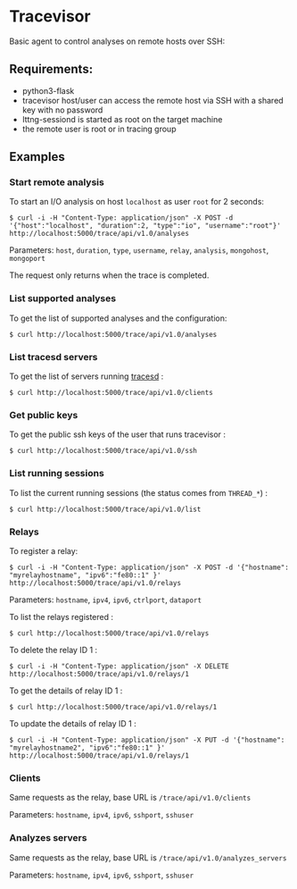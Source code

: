 # Tracevisor

Basic agent to control analyses on remote hosts over SSH:

## Requirements:
- python3-flask
- tracevisor host/user can access the remote host via SSH with a shared key
  with no password
- lttng-sessiond is started as root on the target machine
- the remote user is root or in tracing group

## Examples

### Start remote analysis

To start an I/O analysis on host `localhost` as user `root` for 2 seconds:

    $ curl -i -H "Content-Type: application/json" -X POST -d '{"host":"localhost", "duration":2, "type":"io", "username":"root"}' http://localhost:5000/trace/api/v1.0/analyses

Parameters: `host`, `duration`, `type`, `username`, `relay`, `analysis`, `mongohost`, `mongoport`

The request only returns when the trace is completed.

### List supported analyses

To get the list of supported analyses and the configuration:

    $ curl http://localhost:5000/trace/api/v1.0/analyses

### List tracesd servers

To get the list of servers running [tracesd](https://github.com/jdesfossez/tracesd.git) :

    $ curl http://localhost:5000/trace/api/v1.0/clients

### Get public keys

To get the public ssh keys of the user that runs tracevisor :

    $ curl http://localhost:5000/trace/api/v1.0/ssh

### List running sessions

To list the current running sessions (the status comes from `THREAD_*`) :

    $ curl http://localhost:5000/trace/api/v1.0/list

### Relays

To register a relay:

    $ curl -i -H "Content-Type: application/json" -X POST -d '{"hostname": "myrelayhostname", "ipv6":"fe80::1" }' http://localhost:5000/trace/api/v1.0/relays

Parameters: `hostname`, `ipv4`, `ipv6`, `ctrlport`, `dataport`

To list the relays registered :

    $ curl http://localhost:5000/trace/api/v1.0/relays

To delete the relay ID 1 :

    $ curl -i -H "Content-Type: application/json" -X DELETE http://localhost:5000/trace/api/v1.0/relays/1

To get the details of relay ID 1 :

    $ curl http://localhost:5000/trace/api/v1.0/relays/1

To update the details of relay ID 1 :

    $ curl -i -H "Content-Type: application/json" -X PUT -d '{"hostname": "myrelayhostname2", "ipv6":"fe80::1" }' http://localhost:5000/trace/api/v1.0/relays/1

### Clients

Same requests as the relay, base URL is `/trace/api/v1.0/clients`

Parameters: `hostname`, `ipv4`, `ipv6`, `sshport`, `sshuser`

### Analyzes servers

Same requests as the relay, base URL is `/trace/api/v1.0/analyzes_servers`

Parameters: `hostname`, `ipv4`, `ipv6`, `sshport`, `sshuser`
